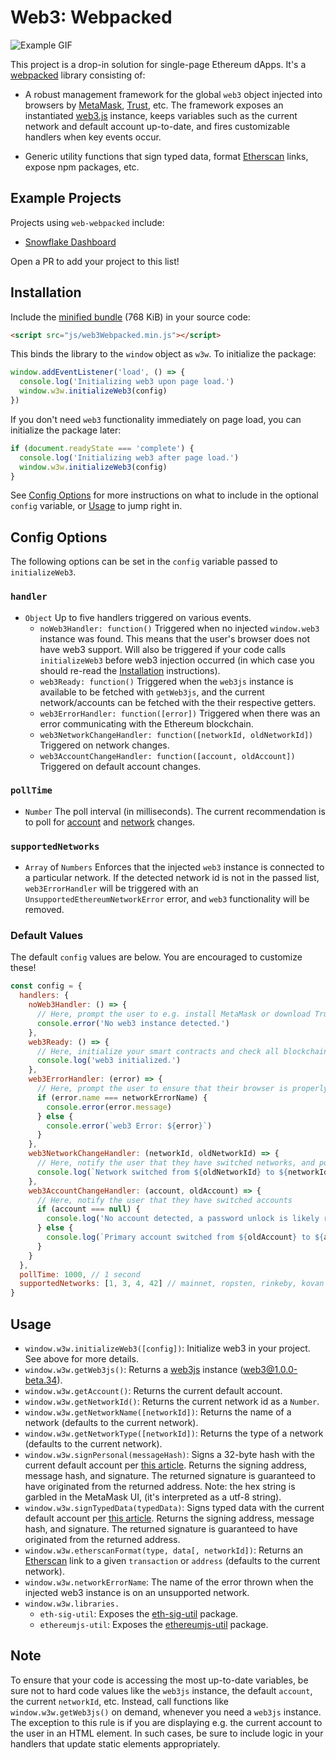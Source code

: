 # Web3: Webpacked

![Example GIF](./_assets/example.gif)

This project is a drop-in solution for single-page Ethereum dApps. It's a [webpacked](https://webpack.js.org/) library consisting of:

- A robust management framework for the global `web3` object injected into browsers by [MetaMask](https://metamask.io/), [Trust](https://trustwalletapp.com/), etc. The framework exposes an instantiated [web3.js](https://web3js.readthedocs.io/en/1.0/) instance, keeps variables such as the current network and default account up-to-date, and fires customizable handlers when key events occur.

- Generic utility functions that sign typed data, format [Etherscan](https://etherscan.io/) links, expose npm packages, etc.

## Example Projects
Projects using `web-webpacked` include:
- [Snowflake Dashboard](https://github.com/NoahHydro/snowflake-dashboard)

Open a PR to add your project to this list!

## Installation
Include the [minified bundle](./dist/web3Webpacked.min.js) (768 KiB) in your source code:

```html
<script src="js/web3Webpacked.min.js"></script>
```

This binds the library to the `window` object as `w3w`. To initialize the package:

```javascript
window.addEventListener('load', () => {
  console.log('Initializing web3 upon page load.')
  window.w3w.initializeWeb3(config)
})
```

If you don't need `web3` functionality immediately on page load, you can initialize the package later:

```javascript
if (document.readyState === 'complete') {
  console.log('Initializing web3 after page load.')
  window.w3w.initializeWeb3(config)
}
```

See [Config Options](#config-options) for more instructions on what to include in the optional `config` variable, or [Usage](#usage) to jump right in.

## Config Options
The following options can be set in the `config` variable passed to `initializeWeb3`.

### `handler`
- `Object` Up to five handlers triggered on various events.
  - `noWeb3Handler: function()` Triggered when no injected `window.web3` instance was found. This means that the user's browser does not have web3 support. Will also be triggered if your code calls `initializeWeb3` before web3 injection occurred (in which case you should re-read the [Installation](#installation) instructions).
  - `web3Ready: function()` Triggered when the `web3js` instance is available to be fetched with `getWeb3js`, and the current network/accounts can be fetched with the their respective getters.
  - `web3ErrorHandler: function([error])` Triggered when there was an error communicating with the Ethereum blockchain.
  - `web3NetworkChangeHandler: function([networkId, oldNetworkId])` Triggered on network changes.
  - `web3AccountChangeHandler: function([account, oldAccount])` Triggered on default account changes.

### `pollTime`
- `Number` The poll interval (in milliseconds). The current recommendation is to poll for [account](https://github.com/MetaMask/faq/blob/master/DEVELOPERS.md) and [network](https://medium.com/metamask/breaking-change-no-longer-reloading-pages-on-network-change-4a3e1fd2f5e7) changes.

### `supportedNetworks`
- `Array` of `Numbers` Enforces that the injected `web3` instance is connected to a particular network. If the detected network id is not in the passed list, `web3ErrorHandler` will be triggered with an `UnsupportedEthereumNetworkError` error, and `web3` functionality will be removed.


### Default Values
The default `config` values are below. You are encouraged to customize these!

```javascript
const config = {
  handlers: {
    noWeb3Handler: () => {
      // Here, prompt the user to e.g. install MetaMask or download Trust
      console.error('No web3 instance detected.')
    },
    web3Ready: () => {
      // Here, initialize your smart contracts and check all blockchain-dependent data, e.g. address balances
      console.log('web3 initialized.')
    },
    web3ErrorHandler: (error) => {
      // Here, prompt the user to ensure that their browser is properly connected to Ethereum and try again
      if (error.name === networkErrorName) {
        console.error(error.message)
      } else {
        console.error(`web3 Error: ${error}`)
      }
    },
    web3NetworkChangeHandler: (networkId, oldNetworkId) => {
      // Here, notify the user that they have switched networks, and potentially deal with unsupported networks
      console.log(`Network switched from ${oldNetworkId} to ${networkId}.`)
    },
    web3AccountChangeHandler: (account, oldAccount) => {
      // Here, notify the user that they have switched accounts
      if (account === null) {
        console.log('No account detected, a password unlock is likely required.')
      } else {
        console.log(`Primary account switched from ${oldAccount} to ${account}.`)
      }
    }
  },
  pollTime: 1000, // 1 second
  supportedNetworks: [1, 3, 4, 42] // mainnet, ropsten, rinkeby, kovan
}
```

## Usage
- `window.w3w.initializeWeb3([config])`: Initialize web3 in your project. See above for more details.
- `window.w3w.getWeb3js()`: Returns a [web3js](https://web3js.readthedocs.io/en/1.0/) instance (web3@1.0.0-beta.34).
- `window.w3w.getAccount()`: Returns the current default account.
- `window.w3w.getNetworkId()`: Returns the current network id as a `Number`.
- `window.w3w.getNetworkName([networkId])`: Returns the name of a network (defaults to the current network).
- `window.w3w.getNetworkType([networkId])`: Returns the type of a network (defaults to the current network).
- `window.w3w.signPersonal(messageHash)`: Signs a 32-byte hash with the current default account per [this article](https://medium.com/metamask/the-new-secure-way-to-sign-data-in-your-browser-6af9dd2a1527). Returns the signing address, message hash, and signature. The returned signature is guaranteed to have originated from the returned address. Note: the hex string is garbled in the MetaMask UI, (it's interpreted as a utf-8 string).
- `window.w3w.signTypedData(typedData)`: Signs typed data with the current default account per [this article](https://medium.com/metamask/scaling-web3-with-signtypeddata-91d6efc8b290). Returns the signing address, message hash, and signature. The returned signature is guaranteed to have originated from the returned address.
- `window.w3w.etherscanFormat(type, data[, networkId])`: Returns an [Etherscan](https://etherscan.io/) link to a given `transaction` or `address` (defaults to the current network).
- `window.w3w.networkErrorName`: The name of the error thrown when the injected web3 instance is on an unsupported network.
- `window.w3w.libraries.`
  - `eth-sig-util`: Exposes the [eth-sig-util](https://github.com/MetaMask/eth-sig-util) package.
  - `ethereumjs-util`: Exposes the [ethereumjs-util](https://github.com/ethereumjs/ethereumjs-util) package.


## Note
To ensure that your code is accessing the most up-to-date variables, be sure not to hard code values like the `web3js` instance, the default `account`, the current `networkId`, etc. Instead, call functions like `window.w3w.getWeb3js()` on demand, whenever you need a `web3js` instance. The exception to this rule is if you are displaying e.g. the current account to the user in an HTML element. In such cases, be sure to include logic in your handlers that update static elements appropriately.
